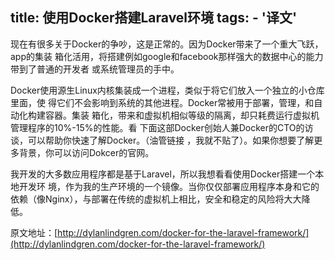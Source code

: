 title: 使用Docker搭建Laravel环境
tags:
    - '译文'
-----

现在有很多关于Docker的争吵，这是正常的。因为Docker带来了一个重大飞跃，app的集装
箱化活用，将搭建例如google和facebook那样强大的数据中心的能力带到了普通的开发者
或系统管理员的手中。

Docker使用源生Linux内核集装成一个进程，类似于将它们放入一个独立的小仓库里面，使
得它们不会影响到系统的其他进程。Docker常被用于部署，管理，和自动化构建容器。集装
箱化，带来和虚拟机相似等级的隔离，却只耗费运行虚拟机管理程序的10%-15%的性能。看
下面这部Docker创始人兼Docker的CTO的访谈，可以帮助你快速了解Docker。（油管链接
，我就不贴了）。如果你想要了解更多背景，你可以访问Dokcer的官网。

我开发的大多数应用程序都是基于Laravel，所以我想看看使用Docker搭建一个本地开发环
境，作为我的生产环境的一个镜像。当你仅仅部署应用程序本身和它的依赖（像Nginx），与部署在传统的虚拟机上相比，安全和稳定的风险将大大降低。



原文地址：[http://dylanlindgren.com/docker-for-the-laravel-framework/](http://dylanlindgren.com/docker-for-the-laravel-framework/)
